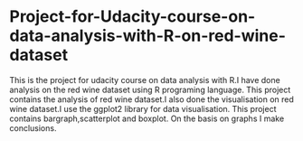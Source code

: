 # Project-for-Udacity-course-on-data-analysis-with-R-on-red-wine-dataset
This is the project for udacity course on data analysis with R.I have done analysis on the red wine dataset using R programing language.
This project contains the analysis of red wine dataset.I also done the visualisation on red wine dataset.I use the ggplot2 library for data  visualisation.
This project contains bargraph,scatterplot and boxplot.
On the basis on graphs I make conclusions.
